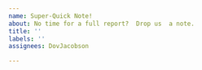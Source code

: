 ```yaml
---
name: Super-Quick Note!
about: No time for a full report?  Drop us  a note.
title: ''
labels: ''
assignees: DovJacobson

---
```



